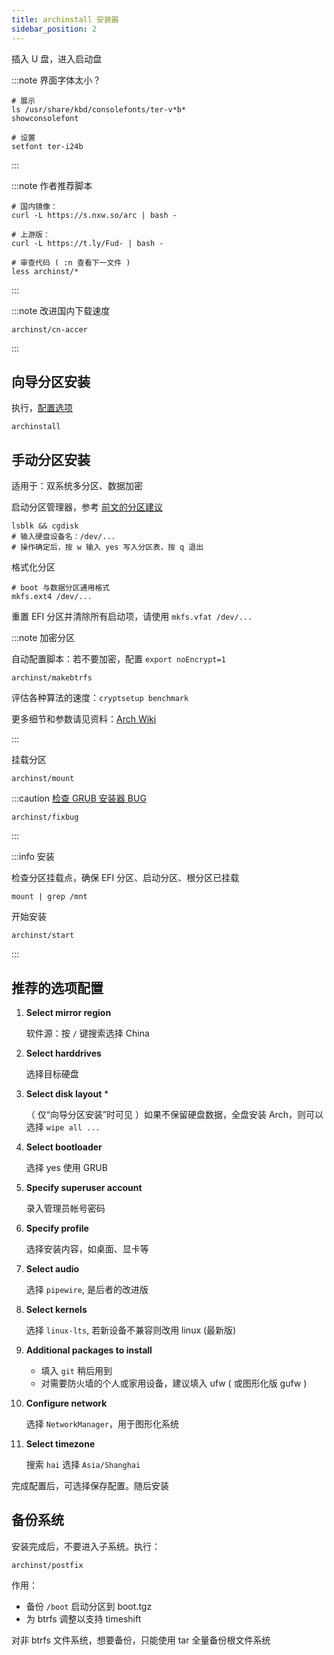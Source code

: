 ```yaml
---
title: archinstall 安装器
sidebar_position: 2
---
```


插入 U 盘，进入启动盘

:::note 界面字体太小？

```shell
# 展示
ls /usr/share/kbd/consolefonts/ter-v*b*
showconsolefont

# 设置
setfont ter-i24b
```

:::

:::note 作者推荐脚本

```shell
# 国内镜像：
curl -L https://s.nxw.so/arc | bash -

# 上游版：
curl -L https://t.ly/Fud- | bash -

# 审查代码 ( :n 查看下一文件 )
less archinst/*
```

:::

:::note 改进国内下载速度

    archinst/cn-accer

:::

## 向导分区安装

执行，[配置选项](#推荐的选项配置)

    archinstall

## 手动分区安装

适用于：双系统多分区、数据加密

启动分区管理器，参考 <a href="../part" target="_blank" >前文的分区建议</a>

    lsblk && cgdisk
    # 输入硬盘设备名：/dev/...
    # 操作确定后，按 w 输入 yes 写入分区表，按 q 退出

格式化分区

    # boot 与数据分区通用格式
    mkfs.ext4 /dev/...

重置 EFI 分区并清除所有启动项，请使用 `mkfs.vfat /dev/...`

:::note 加密分区

自动配置脚本：若不要加密，配置 `export noEncrypt=1`

    archinst/makebtrfs

评估各种算法的速度：`cryptsetup benchmark`

更多细节和参数请见资料：[Arch Wiki](https://wiki.archlinux.org/title/Dm-crypt/Device_encryption)

:::

挂载分区

    archinst/mount

:::caution [检查 GRUB 安装器 BUG](https://github.com/archlinux/archinstall/issues/1189)

    archinst/fixbug

:::

:::info 安装

检查分区挂载点，确保 EFI 分区、启动分区、根分区已挂载

    mount | grep /mnt

开始安装

    archinst/start

:::

## 推荐的选项配置

1. **Select mirror region**

   软件源：按 `/` 键搜索选择 China

2. **Select harddrives**

   选择目标硬盘

3. **Select disk layout** \*

   （ 仅“向导分区安装”时可见 ）如果不保留硬盘数据，全盘安装 Arch，则可以选择 `wipe all ...`

4. **Select bootloader**

   选择 yes 使用 GRUB

5. **Specify superuser account**

   录入管理员帐号密码

6. **Specify profile**

   选择安装内容，如桌面、显卡等

7. **Select audio**

   选择 `pipewire`, 是后者的改进版

8. **Select kernels**

   选择 `linux-lts`, 若新设备不兼容则改用 linux (最新版)

9. **Additional packages to install**

   - 填入 `git` 稍后用到
   - 对需要防火墙的个人或家用设备，建议填入 ufw ( 或图形化版 gufw )

10. **Configure network**

    选择 `NetworkManager`，用于图形化系统

11. **Select timezone**

    搜索 `hai` 选择 `Asia/Shanghai`

完成配置后，可选择保存配置。随后安装

## 备份系统

安装完成后，不要进入子系统。执行：

    archinst/postfix

作用：

- 备份 `/boot` 启动分区到 boot.tgz
- 为 btrfs 调整以支持 timeshift

对非 btrfs 文件系统，想要备份，只能使用 tar 全量备份根文件系统
